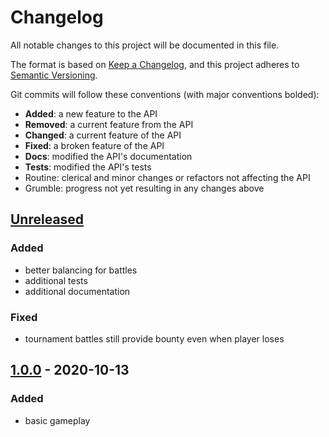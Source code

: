 # Changelog
All notable changes to this project will be documented in this file.

The format is based on [Keep a Changelog](https://keepachangelog.com/en/1.0.0/),
and this project adheres to [Semantic Versioning](https://semver.org/spec/v2.0.0.html).

Git commits will follow these conventions (with major conventions bolded):

- **Added**: a new feature to the API
- **Removed**: a current feature from the API
- **Changed**: a current feature of the API
- **Fixed**: a broken feature of the API
- **Docs**: modified the API's documentation
- **Tests**: modified the API's tests
- Routine: clerical and minor changes or refactors not affecting the API
- Grumble: progress not yet resulting in any changes above

## [Unreleased]
### Added
- better balancing for battles
- additional tests
- additional documentation

### Fixed
- tournament battles still provide bounty even when player loses

## [1.0.0] - 2020-10-13
### Added
- basic gameplay

[Unreleased]: https://github.com/signebedi/coliseum/compare/1.0.0...HEAD
[1.0.0]: https://github.com/signebedi/coliseum/releases/tag/1.0.0
